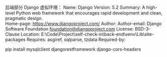 后端部分 Django 虚拟环境：
Name: Django
Version: 5.2
Summary: A high-level Python web framework that encourages rapid development and clean, pragmatic design.     
Home-page: https://www.djangoproject.com/
Author:
Author-email: Django Software Foundation <foundation@djangoproject.com>
License: BSD-3-Clause
Location: E:\Code\Project\self-check-in\back-end\venv\Lib\site-packages
Requires: asgiref, sqlparse, tzdata
Required-by:


pip install mysqlclient djangorestframework django-cors-headers 